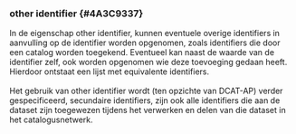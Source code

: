 ### other identifier {#4A3C9337}
In de eigenschap other identifier, kunnen eventuele overige identifiers in aanvulling op de  identifier worden opgenomen, zoals identifiers die door een catalog worden toegekend. Eventueel kan naast de waarde van de identifier zelf, ook worden opgenomen wie deze toevoeging gedaan heeft. Hierdoor ontstaat een lijst met equivalente identifiers.
<br/>
<br/>
Het gebruik van other identifier wordt (ten opzichte van DCAT-AP) verder gespecificeerd, secundaire identifiers, zijn ook alle identifiers die aan de dataset zijn toegewezen tijdens het verwerken en delen van die dataset in het catalogusnetwerk.
